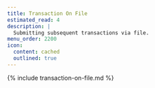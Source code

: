 ```yaml
---
title: Transaction On File
estimated_read: 4
description: |
  Submitting subsequent transactions via file.
menu_order: 2200
icon:
  content: cached
  outlined: true
---
```


{% include transaction-on-file.md %}
